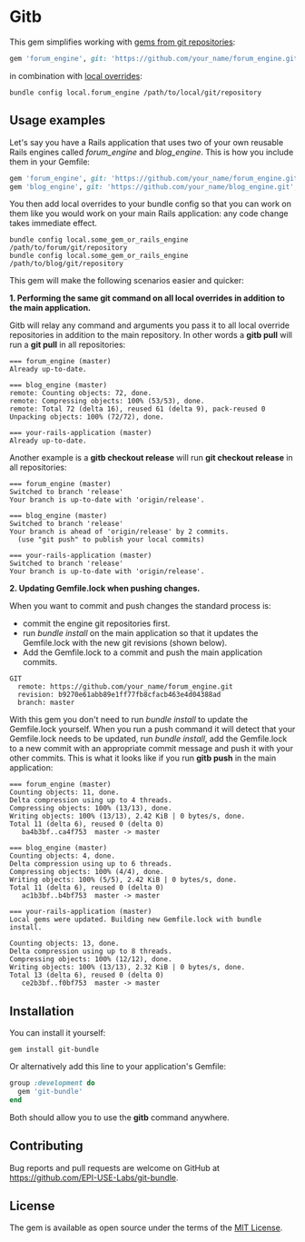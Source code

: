 # Gitb

This gem simplifies working with [gems from git repositories](http://bundler.io/v1.5/git.html):
```ruby
gem 'forum_engine', git: 'https://github.com/your_name/forum_engine.git', branch: :master
```
in combination with [local overrides](http://bundler.io/v1.5/git.html#local):
```
bundle config local.forum_engine /path/to/local/git/repository
```

## Usage examples

Let's say you have a Rails application that uses two of your own reusable Rails engines called *forum_engine* and
*blog_engine*.  This is how you include them in your Gemfile:
```ruby
gem 'forum_engine', git: 'https://github.com/your_name/forum_engine.git', branch: :master
gem 'blog_engine', git: 'https://github.com/your_name/blog_engine.git', branch: :master
```

You then add local overrides to your bundle config so that you can work on them like you would work on your main Rails
application: any code change takes immediate effect.
```
bundle config local.some_gem_or_rails_engine /path/to/forum/git/repository
bundle config local.some_gem_or_rails_engine /path/to/blog/git/repository
```

This gem will make the following scenarios easier and quicker:

**1. Performing the same git command on all local overrides in addition to the main application.**

Gitb will relay any command and arguments you pass it to all local override repositories in addition to the main
repository.  In other words a **gitb pull** will run a **git pull** in all repositories:
```
=== forum_engine (master)
Already up-to-date.

=== blog_engine (master)
remote: Counting objects: 72, done.
remote: Compressing objects: 100% (53/53), done.
remote: Total 72 (delta 16), reused 61 (delta 9), pack-reused 0
Unpacking objects: 100% (72/72), done.

=== your-rails-application (master)
Already up-to-date.
```

Another example is a **gitb checkout release** will run **git checkout release** in all repositories:
```
=== forum_engine (master)
Switched to branch 'release'
Your branch is up-to-date with 'origin/release'.

=== blog_engine (master)
Switched to branch 'release'
Your branch is ahead of 'origin/release' by 2 commits.
  (use "git push" to publish your local commits)

=== your-rails-application (master)
Switched to branch 'release'
Your branch is up-to-date with 'origin/release'.
```

**2. Updating Gemfile.lock when pushing changes.**

When you want to commit and push changes the standard process is:
* commit the engine git repositories first.
* run *bundle install* on the main application so that it updates the Gemfile.lock with the new git revisions (shown
below).
* Add the Gemfile.lock to a commit and push the main application commits.
```
GIT
  remote: https://github.com/your_name/forum_engine.git
  revision: b9270e61abb89e1ff77fb8cfacb463e4d04388ad
  branch: master
```

With this gem you don't need to run *bundle install* to update the Gemfile.lock yourself.  When you run a push command
it will detect that your Gemfile.lock needs to be updated, run *bundle install*, add the Gemfile.lock to a new commit
with an appropriate commit message and push it with your other commits.  This is what it looks like if you run **gitb push** in
the main application:

```
=== forum_engine (master)
Counting objects: 11, done.
Delta compression using up to 4 threads.
Compressing objects: 100% (13/13), done.
Writing objects: 100% (13/13), 2.42 KiB | 0 bytes/s, done.
Total 11 (delta 6), reused 0 (delta 0)
   ba4b3bf..ca4f753  master -> master

=== blog_engine (master)
Counting objects: 4, done.
Delta compression using up to 6 threads.
Compressing objects: 100% (4/4), done.
Writing objects: 100% (5/5), 2.42 KiB | 0 bytes/s, done.
Total 11 (delta 6), reused 0 (delta 0)
   ac1b3bf..b4bf753  master -> master

=== your-rails-application (master)
Local gems were updated. Building new Gemfile.lock with bundle install.

Counting objects: 13, done.
Delta compression using up to 8 threads.
Compressing objects: 100% (12/12), done.
Writing objects: 100% (13/13), 2.32 KiB | 0 bytes/s, done.
Total 13 (delta 6), reused 0 (delta 0)
   ce2b3bf..f0bf753  master -> master
```

## Installation

You can install it yourself:

```
gem install git-bundle
```

Or alternatively add this line to your application's Gemfile:

```ruby
group :development do
  gem 'git-bundle'
end
```

Both should allow you to use the **gitb** command anywhere.

## Contributing

Bug reports and pull requests are welcome on GitHub at https://github.com/EPI-USE-Labs/git-bundle.

## License

The gem is available as open source under the terms of the [MIT License](http://opensource.org/licenses/MIT).